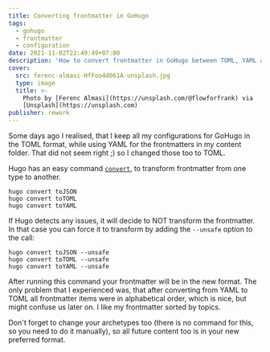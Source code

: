 ```yaml
---
title: Converting frontmatter in GoHugo
tags:
  - gohugo
  - frontmatter
  - configuration
date: 2021-11-02T22:49:49+07:00
description: 'How to convert frontmatter in GoHugo between TOML, YAML and JSON.'
cover:
  src: ferenc-almasi-HfFoo4d061A-unsplash.jpg
  type: image
  title: >-
    Photo by [Ferenc Almasi](https://unsplash.com/@flowforfrank) via
    [Unsplash](https://unsplash.com)
publisher: rework
---
```


Some days ago I realised, that I keep all my configurations for GoHugo in the TOML format, while using YAML for the frontmatters in my content folder. That did not seem right ;) so I changed those too to TOML.

Hugo has an easy command [`convert`](https://gohugo.io/commands/hugo_convert/), to transform frontmatter from one type to another.

```shell
hugo convert toJSON
hugo convert toTOML
hugo convert toYAML
```

If Hugo detects any issues, it will decide to NOT transform the frontmatter. In that case you can force it to transform by adding the `--unsafe` option to the call:

```shell
hugo convert toJSON --unsafe
hugo convert toTOML --unsafe
hugo convert toYAML --unsafe
```

After running this command your frontmatter will be in the new format. The only problem that I experienced was, that after converting from YAML to TOML all frontmatter items were in alphabetical order, which is nice, but might confuse us later on. I like my frontmatter sorted by topics.

Don't forget to change your archetypes too (there is no command for this, so you need to do it manually), so all future content too is in your new preferred format.
